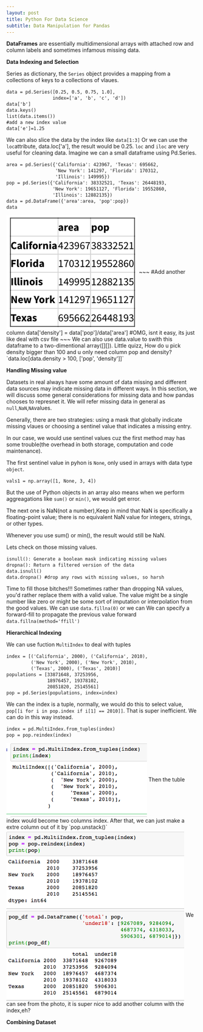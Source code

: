 ```yaml
---
layout: post
title: Python For Data Science
subtitle: Data Manipulation for Pandas
---
```

**DataFrames** are essentially multidimensional arrays with attached row and column labels and sometimes infamous missing data.

**Data Indexing and Selection**

Series as dictionary, the `Series` object provides a mapping from a collections of keys to a collections of vlaues.
~~~
data = pd.Series([0.25, 0.5, 0.75, 1.0],
                 index=['a', 'b', 'c', 'd'])
data['b']
data.keys()
list(data.items())
#add a new index value
data['e']=1.25
~~~
We can also slice the data by the index like `data[1:3]` Or we can use the `loc`attribute, data.loc['a'], the result would be 0.25. `loc` and `iloc` are very useful for cleaning data. Imagine we can a small dataframe using Pd.Series.
~~~
area = pd.Series({'California': 423967, 'Texas': 695662,
                  'New York': 141297, 'Florida': 170312,
                  'Illinois': 149995})
pop = pd.Series({'California': 38332521, 'Texas': 26448193,
                 'New York': 19651127, 'Florida': 19552860,
                 'Illinois': 12882135})
data = pd.DataFrame({'area':area, 'pop':pop})
data
~~~
<img src="/img/posts/series.png" alt="series" align="center"/>
~~~
#Add another column
data['density'] = data['pop']/data['area']
#OMG, isnt it easy, its just like deal with csv file
~~~
We can also use data.value to swith this dataframe to a two-dimentional array([][]).
Little quizz, How do u pick density bigger than 100 and u only need column pop and density?`data.loc[data.density > 100, ['pop', 'density']]`

**Handling Missing value**

Datasets in real always have some amount of data missing and different data sources may indicate missing data in different ways. In this section, we will discuss some general considerations for missing data and how pandas chooses to represnet it. We will refer missing data in general as `null`,`NaN`,`NA`values.

Generally, there are two strategies: using a mask that globally indicate missing vlaues or choosing a sentinel value that indicates a missing entry.

In our case, we would use sentinel values cuz the first method  may has some trouble(the overhead in both storage, computation and code maintenance).

The first sentinel value in pyhon is `None`, only used in arrays with data type `object`.
~~~
vals1 = np.array([1, None, 3, 4])
~~~
But the use of Python objects in an array also means when we perform aggreagations like `sum()` or `min()`, we would get error.

The next one is NaN(not a number),Keep in mind that NaN is specifically a floating-point value; there is no equivalent NaN value for integers, strings, or other types.

Whenever you use sum() or min(), the result would still be NaN.

Lets check on those missing values.
```
isnull(): Generate a boolean mask indicating missing values
dropna(): Return a filtered version of the data
data.isnull()
data.dropna() #drop any rows with missing values, so harsh
```
Time to fill those bitches!!! Sometimes rather than dropping NA values, you'd rather replace them with a valid value. The value might be a single number like zero or might be some sort of imputation or interpolation from the good values. We can use `data.fillna(0)` or we can We can specify a forward-fill to propagate the previous value forward `data.fillna(method='ffill')`

**Hierarchical Indexing**

We can use fuction `MultiIndex` to deal with tuples
```
index = [('California', 2000), ('California', 2010),
         ('New York', 2000), ('New York', 2010),
         ('Texas', 2000), ('Texas', 2010)]
populations = [33871648, 37253956,
               18976457, 19378102,
               20851820, 25145561]
pop = pd.Series(populations, index=index)
```
We can the index is a tuple, normally, we would do this to select value, `pop[[i for i in pop.index if i[1] == 2010]]`. That is super inefficient. We can do in this way instead.
```
index = pd.MultiIndex.from_tuples(index)
pop = pop.reindex(index)
```
<img src="/img/posts/multi-index.png" alt="series" align="center"/>
Then the tuble index would become two columns index. After that, we can just make a extre column out of it by `pop.unstack()`
<img src="/img/posts/DataFrame.png" alt="series" align="center"/>
We can see from the photo, it is super nice to add another column with the index,eh?

**Combining Dataset**


